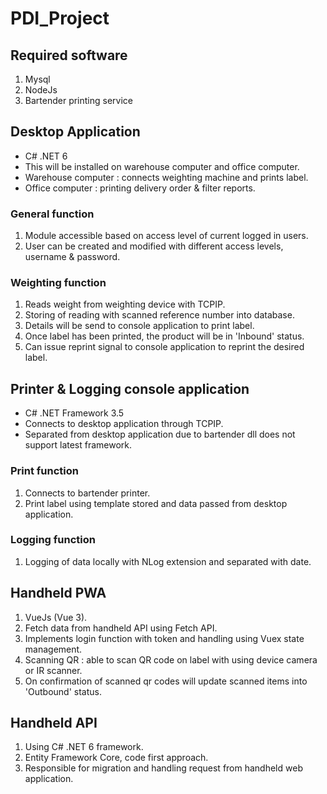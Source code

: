 # PDI_Project

## Required software
1. Mysql
2. NodeJs
3. Bartender printing service

## Desktop Application
- C# .NET 6
- This will be installed on warehouse computer and office computer.
- Warehouse computer : connects weighting machine and prints label.
- Office computer : printing delivery order & filter reports.

### General function
1. Module accessible based on access level of current logged in users.
2. User can be created and modified with different access levels, username & password.

### Weighting function
1. Reads weight from weighting device with TCPIP.
2. Storing of reading with scanned reference number into database.
3. Details will be send to console application to print label.
4. Once label has been printed, the product will be in 'Inbound' status.
5. Can issue reprint signal to console application to reprint the desired label.

## Printer & Logging console application
- C# .NET Framework 3.5 
- Connects to desktop application through TCPIP.
- Separated from desktop application due to bartender dll does not support latest framework.

### Print function
1. Connects to bartender printer.
2. Print label using template stored and data passed from desktop application.

### Logging function
1. Logging of data locally with NLog extension and separated with date. 

## Handheld PWA
1. VueJs (Vue 3).
2. Fetch data from handheld API using Fetch API.
3. Implements login function with token and handling using Vuex state management.
4. Scanning QR : able to scan QR code on label with using device camera or IR scanner.
5. On confirmation of scanned qr codes will update scanned items into 'Outbound' status.

## Handheld API
1. Using C# .NET 6 framework.
2. Entity Framework Core, code first approach.
3. Responsible for migration and handling request from handheld web application.

